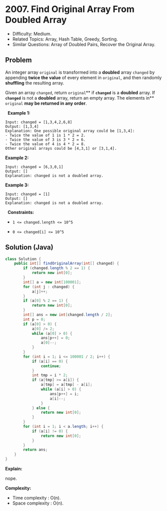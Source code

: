 # 2007. Find Original Array From Doubled Array

- Difficulty: Medium.
- Related Topics: Array, Hash Table, Greedy, Sorting.
- Similar Questions: Array of Doubled Pairs, Recover the Original Array.

## Problem

An integer array ```original``` is transformed into a **doubled** array ```changed``` by appending **twice the value** of every element in ```original```, and then randomly **shuffling** the resulting array.

Given an array ```changed```, return ```original```** if **```changed```** is a **doubled** array. If **```changed```** is not a **doubled** array, return an empty array. The elements in** ```original``` **may be returned in **any** order**.

 
**Example 1:**

```
Input: changed = [1,3,4,2,6,8]
Output: [1,3,4]
Explanation: One possible original array could be [1,3,4]:
- Twice the value of 1 is 1 * 2 = 2.
- Twice the value of 3 is 3 * 2 = 6.
- Twice the value of 4 is 4 * 2 = 8.
Other original arrays could be [4,3,1] or [3,1,4].
```

**Example 2:**

```
Input: changed = [6,3,0,1]
Output: []
Explanation: changed is not a doubled array.
```

**Example 3:**

```
Input: changed = [1]
Output: []
Explanation: changed is not a doubled array.
```

 
**Constraints:**


	
- ```1 <= changed.length <= 10^5```
	
- ```0 <= changed[i] <= 10^5```



## Solution (Java)

```java
class Solution {
    public int[] findOriginalArray(int[] changed) {
        if (changed.length % 2 == 1) {
            return new int[0];
        }
        int[] a = new int[100001];
        for (int j : changed) {
            a[j]++;
        }
        if (a[0] % 2 == 1) {
            return new int[0];
        }
        int[] ans = new int[changed.length / 2];
        int p = 0;
        if (a[0] > 0) {
            a[0] /= 2;
            while (a[0] > 0) {
                ans[p++] = 0;
                a[0]--;
            }
        }
        for (int i = 1; i <= 100001 / 2; i++) {
            if (a[i] == 0) {
                continue;
            }
            int tmp = i * 2;
            if (a[tmp] >= a[i]) {
                a[tmp] = a[tmp] - a[i];
                while (a[i] > 0) {
                    ans[p++] = i;
                    a[i]--;
                }
            } else {
                return new int[0];
            }
        }
        for (int i = 1; i < a.length; i++) {
            if (a[i] != 0) {
                return new int[0];
            }
        }
        return ans;
    }
}
```

**Explain:**

nope.

**Complexity:**

* Time complexity : O(n).
* Space complexity : O(n).
